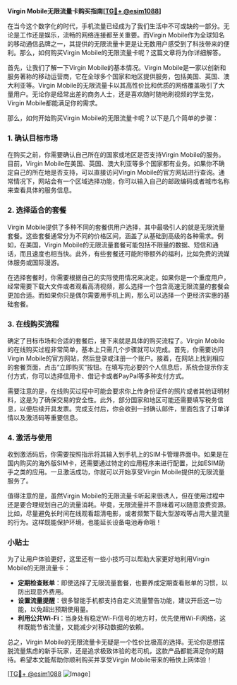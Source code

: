 **Virgin Mobile无限流量卡购买指南[[TG💪+ @esim1088](https://t.me/s/esim1088)]**

在当今这个数字化的时代，手机流量已经成为了我们生活中不可或缺的一部分。无论是工作还是娱乐，流畅的网络连接都至关重要。而Virgin Mobile作为全球知名的移动通信品牌之一，其提供的无限流量卡更是让无数用户感受到了科技带来的便利。那么，如何购买Virgin Mobile的无限流量卡呢？这篇文章将为你详细解答。

首先，让我们了解一下Virgin Mobile的基本情况。Virgin Mobile是一家以创新和服务著称的移动运营商，它在全球多个国家和地区提供服务，包括美国、英国、澳大利亚等。Virgin Mobile的无限流量卡以其高性价比和优质的网络覆盖吸引了大量用户。无论你是经常出差的商务人士，还是喜欢随时随地刷视频的学生党，Virgin Mobile都能满足你的需求。

那么，如何开始购买Virgin Mobile的无限流量卡呢？以下是几个简单的步骤：

### 1. 确认目标市场

在购买之前，你需要确认自己所在的国家或地区是否支持Virgin Mobile的服务。目前，Virgin Mobile在美国、英国、澳大利亚等多个国家都有业务。如果你不确定自己的所在地是否支持，可以直接访问Virgin Mobile的官方网站进行查询。通常情况下，网站会有一个区域选择功能，你可以输入自己的邮政编码或者城市名称来查看具体的服务信息。

### 2. 选择适合的套餐

Virgin Mobile提供了多种不同的套餐供用户选择，其中最吸引人的就是无限流量套餐。这些套餐通常分为不同的价格区间，涵盖了从基础到高级的各种需求。例如，在美国，Virgin Mobile的无限流量套餐可能包括不限量的数据、短信和通话，而且速度也相当快。此外，有些套餐还可能附带额外的福利，比如免费的流媒体服务或国际漫游。

在选择套餐时，你需要根据自己的实际使用情况来决定。如果你是一个重度用户，经常需要下载大文件或者观看高清视频，那么选择一个包含高速无限流量的套餐会更加合适。而如果你只是偶尔需要用手机上网，那么可以选择一个更经济实惠的基础套餐。

### 3. 在线购买流程

确定了目标市场和合适的套餐后，接下来就是具体的购买流程了。Virgin Mobile的在线购买过程非常简单，基本上只需几个步骤就可以完成。首先，你需要访问Virgin Mobile的官方网站，然后登录或注册一个账户。接着，在网站上找到相应的套餐页面，点击“立即购买”按钮。在填写完必要的个人信息后，系统会提示你支付方式，你可以选择信用卡、借记卡或者PayPal等多种支付方式。

需要注意的是，在线购买过程中可能会要求你上传身份证件的照片或者其他证明材料，这是为了确保交易的安全性。此外，部分国家和地区可能还需要填写税务信息，以便后续开具发票。完成支付后，你会收到一封确认邮件，里面包含了订单详情以及激活码等重要信息。

### 4. 激活与使用

收到激活码后，你需要按照指示将其输入到手机上的SIM卡管理界面中。如果是在国内购买的海外版SIM卡，还需要通过特定的应用程序来进行配置，比如ESIM助手之类的应用。一旦激活成功，你就可以开始享受Virgin Mobile提供的无限流量服务了。

值得注意的是，虽然Virgin Mobile的无限流量卡听起来很诱人，但在使用过程中还是要合理规划自己的流量消耗。毕竟，无限流量并不意味着可以随意浪费资源。比如，尽量避免长时间在线观看超清电影，或者频繁下载大型游戏等占用大量流量的行为。这样既能保护环境，也能延长设备电池寿命哦！

### 小贴士

为了让用户体验更好，这里还有一些小技巧可以帮助大家更好地利用Virgin Mobile的无限流量卡：

- **定期检查账单**：即使选择了无限流量套餐，也要养成定期查看账单的习惯，以防出现意外费用。
- **设置流量提醒**：很多智能手机都支持自定义流量警告功能，建议开启这一功能，以免超出预期使用量。
- **利用公共Wi-Fi**：当身处有稳定Wi-Fi信号的地方时，优先使用Wi-Fi网络，这样既能节省流量，又能减少对移动数据的依赖。

总之，Virgin Mobile的无限流量卡无疑是一个性价比极高的选择。无论你是想摆脱流量焦虑的新手玩家，还是追求极致体验的老司机，这款产品都能满足你的期待。希望本文能帮助你顺利购买并享受Virgin Mobile带来的畅快上网体验！

[[TG💪+ @esim1088](https://t.me/s/esim1088) ![Image](https://i.postimg.cc/4NQfJmqS/Snipaste-2025-05-13-00-14-12.png)]
